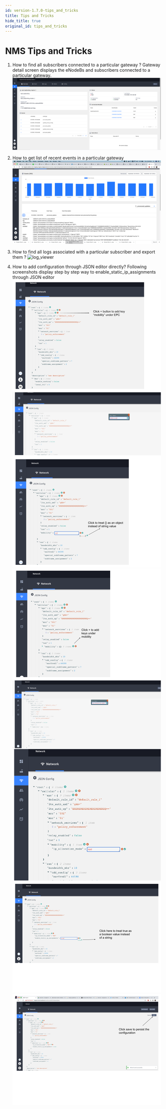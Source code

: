 ```yaml
---
id: version-1.7.0-tips_and_tricks
title: Tips and Tricks
hide_title: true
original_id: tips_and_tricks
---
```

# NMS Tips and Tricks

1. How to find all subscribers connected to a particular gateway ?
Gateway detail screen displays the eNodeBs and subscribers connected to a particular gateway.
![gateway_detail1](../../../../readmes/assets/nms/userguide/equipment/gateway_detail1.png)

2. How to get list of recent events in a particular gateway
![event_debugging](../../../../readmes/assets/nms/userguide/event_debugging.png)

3. How to find all logs associated with a particular subscriber and export them ?
![log_viewer](../../../../readmes/assets/nms/userguide/log_viewer_out.gif)

4. How to add configuration through JSON editor directly?
Following screenshots display step by step way to enable_static_ip_assignments through
JSON editor
![json_editing1](../../../../readmes/assets/nms/userguide/json_editing1.png)
![json_editing2](../../../../readmes/assets/nms/userguide/json_editing2.png)
![json_editing3](../../../../readmes/assets/nms/userguide/json_editing3.png)
![json_editing4](../../../../readmes/assets/nms/userguide/json_editing4.png)
![json_editing5](../../../../readmes/assets/nms/userguide/json_editing5.png)
![json_editing6](../../../../readmes/assets/nms/userguide/json_editing6.png)
![json_editing7](../../../../readmes/assets/nms/userguide/json_editing7.png)
![json_editing8](../../../../readmes/assets/nms/userguide/json_editing8.png)
